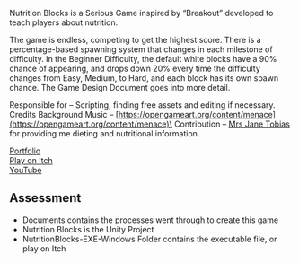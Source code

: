 Nutrition Blocks is a Serious Game inspired by “Breakout” developed to teach players about nutrition.

The game is endless, competing to get the highest score. There is a percentage-based spawning system that changes in each milestone of difficulty. In the Beginner Difficulty, the default white blocks have a 90% chance of appearing, and drops down 20% every time the difficulty changes from Easy, Medium, to Hard, and each block has its own spawn chance. The Game Design Document goes into more detail.

Responsible for – Scripting, finding free assets and editing if necessary.\
Credits Background Music – [https://opengameart.org/content/menace](https://opengameart.org/content/menace)\
Contribution – [Mrs Jane Tobias](https://research-portal.uws.ac.uk/en/persons/jane-tobias) for providing me dieting and nutritional information.

<!-- Screenshots Slideshow -->

[Portfolio](https://yuchingho.com/)\
[Play on Itch](https://yuchingho.itch.io/nutrition-blocks)\
[YouTube](https://youtu.be/Yodx6JlPS4Y)

<!-- Code on GitHub, before YouTube -->
<!-- Game Design Document, after YouTube -->

## Assessment
- Documents contains the processes went through to create this game
- Nutrition Blocks is the Unity Project
- NutritionBlocks-EXE-Windows Folder contains the executable file, or play on Itch